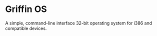 # Griffin OS
A simple, command-line interface 32-bit operating system for i386 and compatible devices.
